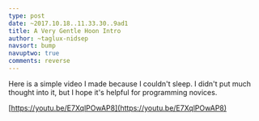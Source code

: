 ```yaml
---
type: post
date: ~2017.10.18..11.33.30..9ad1
title: A Very Gentle Hoon Intro
author: ~taglux-nidsep
navsort: bump
navuptwo: true
comments: reverse
---
```


Here is a simple video I made because I couldn't sleep.  I didn't put much thought into it, but I hope it's helpful for programming novices.

[https://youtu.be/E7XqlPOwAP8](https://youtu.be/E7XqlPOwAP8)